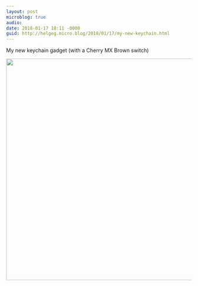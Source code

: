 ```yaml
---
layout: post
microblog: true
audio: 
date: 2018-01-17 18:11 -0000
guid: http://helgeg.micro.blog/2018/01/17/my-new-keychain.html
---
```

My new keychain gadget (with a Cherry MX Brown switch)

<img src="http://helgeg.micro.blog/uploads/2018/155c119208.jpg" width="600" height="600" />

